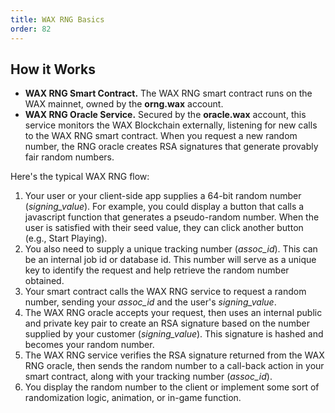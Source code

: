 ```yaml
---
title: WAX RNG Basics
order: 82
---
```


## How it Works

* **WAX RNG Smart Contract.** The WAX RNG smart contract runs on the WAX mainnet, owned by the **orng.wax** account.  
* **WAX RNG Oracle Service.** Secured by the **oracle.wax** account, this service monitors the WAX Blockchain externally, listening for new calls to the WAX RNG smart contract. When you request a new random number, the RNG oracle creates RSA signatures that generate provably fair random numbers. 

Here's the typical WAX RNG flow:

1. Your user or your client-side app supplies a 64-bit random number (*signing_value*). For example, you could display a button that calls a javascript function that generates a pseudo-random number. When the user is satisfied with their seed value, they can click another button (e.g., Start Playing).
2. You also need to supply a unique tracking number (*assoc_id*). This can be an internal job id or database id. This number will serve as a unique key to identify the request and help retrieve the random number obtained.
3. Your smart contract calls the WAX RNG service to request a random number, sending your *assoc_id* and the user's *signing_value*.
4. The WAX RNG oracle accepts your request, then uses an internal public and private key pair to create an RSA signature based on the number supplied by your customer (*signing_value*). This signature is hashed and becomes your random number. 
5. The WAX RNG service verifies the RSA signature returned from the WAX RNG oracle, then sends the random number to a call-back action in your smart contract, along with your tracking number (*assoc_id*). 
6. You display the random number to the client or implement some sort of randomization logic, animation, or in-game function.
